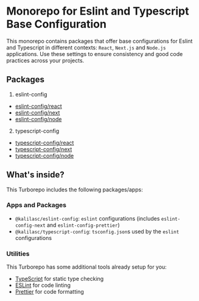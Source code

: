 # Monorepo for Eslint and Typescript Base Configuration

This monorepo contains packages that offer base configurations for Eslint and Typescript in different contexts: `React`, `Next.js` and `Node.js` applications. Use these settings to ensure consistency and good code practices across your projects.

## Packages

1. eslint-config
- [eslint-config/react](packages/eslint-config/react.md)
- [eslint-config/next](packages/eslint-config/next.md)
- [eslint-config/node](packages/eslint-config/node.md)

2. typescript-config
- [typescript-config/react](packages/typescript-config/react.md)
- [typescript-config/next](packages/typescript-config/next.md)
- [typescript-config/node](packages/typescript-config/node.md)

## What's inside?

This Turborepo includes the following packages/apps:

### Apps and Packages

- `@kalilasc/eslint-config`: `eslint` configurations (includes `eslint-config-next` and `eslint-config-prettier`)
- `@kalilasc/typescript-config`: `tsconfig.json`s used by the `eslint` configurations

### Utilities

This Turborepo has some additional tools already setup for you:

- [TypeScript](https://www.typescriptlang.org/) for static type checking
- [ESLint](https://eslint.org/) for code linting
- [Prettier](https://prettier.io) for code formatting
